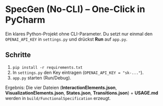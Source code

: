 # SpecGen (No-CLI) – One-Click in PyCharm

Ein klares Python-Projekt ohne CLI-Parameter. Du setzt nur einmal den `OPENAI_API_KEY` in `settings.py` und drückst **Run** auf `app.py`.

## Schritte
1) `pip install -r requirements.txt`
2) In `settings.py` den Key eintragen (`OPENAI_API_KEY = "sk-..."`).
3) `app.py` starten (Run/Debug).

Ergebnis: Die vier Dateien (**InteractionElements.json**, **VisualizationElements.json**, **States.json**, **Transitions.json**) + **USAGE.md** werden in `build/FunctionalSpecification` erzeugt.
